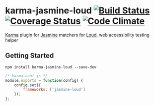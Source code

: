 # karma-jasmine-loud [![Build Status](https://travis-ci.org/ruslansagitov/karma-jasmine-loud.svg?branch=master)](https://travis-ci.org/ruslansagitov/karma-jasmine-loud) [![Coverage Status](https://coveralls.io/repos/ruslansagitov/karma-jasmine-loud/badge.svg)](https://coveralls.io/r/ruslansagitov/karma-jasmine-loud) [![Code Climate](https://codeclimate.com/github/ruslansagitov/karma-jasmine-loud/badges/gpa.svg)](https://codeclimate.com/github/ruslansagitov/karma-jasmine-loud)

[Karma][] plugin for [Jasmine][] matchers for [Loud][], web accessibility testing helper

## Getting Started

```
npm install karma-jasmine-loud --save-dev
```

```javascript
/* karma.conf.js */
module.exports = function(config) {
    config.set({
        frameworks: ['jasmine-loud']
    });
};
```

 [Karma]: <http://karma-runner.github.io> "Karma — Testing environment"
 [Jasmine]: <http://jasmine.github.io/> "Jasmine — Behavior-Driven JavaScript"
 [Loud]: <https://github.com/ruslansagitov/loud> "Loud — Web accessibility testing helper"
